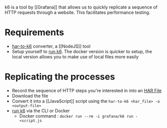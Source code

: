 k6 is a tool by [[Grafana]] that allows us to quickly replicate a sequence of HTTP requests through a website. This facilitates performance testing.

# Requirements
- [har-to-k6](https://k6.io/docs/test-authoring/recording-a-session/har-converter/) converter, a [[NodeJS]] tool
- Setup yourself to [run k6](https://k6.io/docs/get-started/running-k6/). The docker version is quicker to setup, the local version allows you to make use of local files more easily

# Replicating the processes
- Record the sequence of HTTP steps you're interested in into an [HAR File](https://help.okta.com/oag/en-us/Content/Topics/Access-Gateway/troubleshooting-with-har.htm)
- Download the file
- Convert it into a [[JavaScript]] script using the `har-to-k6 <har_file> -o <output-file>`
- [run k6](https://k6.io/docs/get-started/running-k6/) via the CLI or Docker
	- Docker command : `docker run --rm -i grafana/k6 run - <script.js`
